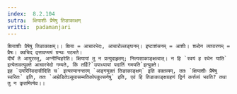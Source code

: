 ```yaml
---
index:  8.2.104
sutra:  क्षियाशीः प्रैषेषु तिङाकाक्षम्
vritti:  padamanjari
---
```


	क्षियाशीः प्रैषेषु तिङाकाक्षम्।। क्षिया = आचारभेदः, आचारोल्लङ्घनम्। इष्टाशंसनम् = आशीः। शब्देन व्यापारणम् = प्रैषः। क्वचिद् वृत्तावप्ययं ग्रन्थः पठ्यते।
	दीर्घं ते आयुरस्तु, अग्नीन्विहरेति। क्षियायां तु न प्रत्युदाहृतम्; नित्यसाकाङ्क्षत्वात्। न हि `स्वयं ह रथेन याति` इत्येतावत्युक्ते आचारभेदो गम्यते, किं तर्हि?`उपाध्यायां पदातिं गमयति`इत्युक्ते।
	इह `उपरिस्विदासीदिति च` इत्यस्यानन्तरम् `अङ्गयुक्तं तिङाकाङ्क्षम्` इति वक्तव्यम्, ततः `क्षियाशीः प्रैषेषु स्वरितः` इति, ततः `आम्रेडितेऽसूयासम्मतिकोपकुत्सनेषु` इति, एवं हि तिङाकाङ्क्षग्रहणं द्विर्न कर्त्तव्यं भवति? तथा तु न कृतमित्येव।।
